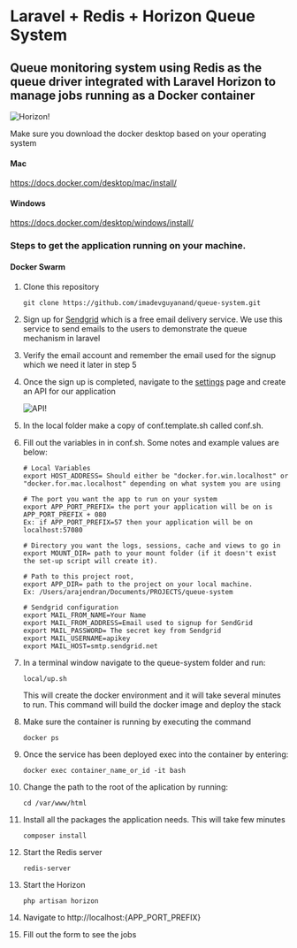 # Laravel + Redis + Horizon Queue System

## Queue monitoring system using Redis as the queue driver integrated with Laravel Horizon to manage jobs running as a Docker container

![Horizon!](https://drive.google.com/uc?export=view&id=1SmsewVokWC0bzA-HBRWM9WPeyyqX7LzK)

Make sure you download the docker desktop based on your operating system

#### Mac

https://docs.docker.com/desktop/mac/install/

#### Windows

https://docs.docker.com/desktop/windows/install/

### Steps to get the application running on your machine.

#### Docker Swarm

1. Clone this repository

   ```
   git clone https://github.com/imadevguyanand/queue-system.git
   ```

2. Sign up for [Sendgrid](https://signup.sendgrid.com/) which is a free email delivery service. We use this service to send emails to the users to demonstrate the queue mechanism in laravel

3. Verify the email account and remember the email used for the signup which we need it later in step 5

4. Once the sign up is completed, navigate to the [settings](https://app.sendgrid.com/settings/api_keys) page and create an API for our application

   ![API!](https://drive.google.com/uc?export=view&id=1cMq9EFQubBfNnwVMMnnrV9x9weU_fYM-)

5. In the local folder make a copy of conf.template.sh called conf.sh.

6. Fill out the variables in in conf.sh.
   Some notes and example values are below:

   ```
   # Local Variables
   export HOST_ADDRESS= Should either be "docker.for.win.localhost" or "docker.for.mac.localhost" depending on what system you are using

   # The port you want the app to run on your system
   export APP_PORT_PREFIX= the port your application will be on is APP_PORT_PREFIX + 080
   Ex: if APP_PORT_PREFIX=57 then your application will be on localhost:57080

   # Directory you want the logs, sessions, cache and views to go in
   export MOUNT_DIR= path to your mount folder (if it doesn't exist the set-up script will create it).

   # Path to this project root,
   export APP_DIR= path to the project on your local machine.
   Ex: /Users/arajendran/Documents/PROJECTS/queue-system

   # Sendgrid configuration
   export MAIL_FROM_NAME=Your Name
   export MAIL_FROM_ADDRESS=Email used to signup for SendGrid
   export MAIL_PASSWORD= The secret key from Sendgrid
   export MAIL_USERNAME=apikey
   export MAIL_HOST=smtp.sendgrid.net
   ```

7. In a terminal window navigate to the queue-system folder and run:

   ```
   local/up.sh
   ```

   This will create the docker environment and it will take several minutes to run. This command will build the docker image and deploy the stack

8. Make sure the container is running by executing the command

   ```
   docker ps
   ```

9. Once the service has been deployed exec into the container by entering:

   ```
   docker exec container_name_or_id -it bash
   ```

10. Change the path to the root of the aplication by running:

    ```
    cd /var/www/html
    ```

11. Install all the packages the application needs. This will take few minutes

    ```
    composer install
    ```

12. Start the Redis server
    ```
    redis-server
    ```
13. Start the Horizon
    ```
    php artisan horizon
    ```
14. Navigate to http://localhost:{APP_PORT_PREFIX}

15. Fill out the form to see the jobs
